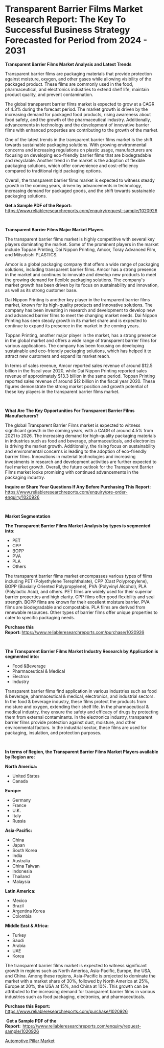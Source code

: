 <p><h1>Transparent Barrier Films Market Research Report: The Key To Successful Business Strategy Forecasted for Period from 2024 - 2031</h1></p><p><strong>Transparent Barrier Films Market Analysis and Latest Trends</strong></p>
<p><p>Transparent barrier films are packaging materials that provide protection against moisture, oxygen, and other gases while allowing visibility of the packaged product. These films are commonly used in the food, pharmaceutical, and electronics industries to extend shelf life, maintain product quality, and prevent contamination.</p><p>The global transparent barrier films market is expected to grow at a CAGR of 4.3% during the forecast period. The market growth is driven by the increasing demand for packaged food products, rising awareness about food safety, and the growth of the pharmaceutical industry. Additionally, advancements in technology and the development of innovative barrier films with enhanced properties are contributing to the growth of the market.</p><p>One of the latest trends in the transparent barrier films market is the shift towards sustainable packaging solutions. With growing environmental concerns and increasing regulations on plastic usage, manufacturers are focusing on developing eco-friendly barrier films that are biodegradable and recyclable. Another trend in the market is the adoption of flexible packaging solutions, which offer convenience and cost-efficiency compared to traditional rigid packaging options.</p><p>Overall, the transparent barrier films market is expected to witness steady growth in the coming years, driven by advancements in technology, increasing demand for packaged goods, and the shift towards sustainable packaging solutions.</p></p>
<p><strong>Get a Sample PDF of the Report:&nbsp;</strong> <a href="https://www.reliableresearchreports.com/enquiry/request-sample/1020926">https://www.reliableresearchreports.com/enquiry/request-sample/1020926</a></p>
<p>&nbsp;</p>
<p><strong>Transparent Barrier Films Major Market Players</strong></p>
<p><p>The transparent barrier films market is highly competitive with several key players dominating the market. Some of the prominent players in the market include Toppan Printing, Dai Nippon Printing, Amcor, Toray Advanced Film, and Mitsubishi PLASTICS.</p><p>Amcor is a global packaging company that offers a wide range of packaging solutions, including transparent barrier films. Amcor has a strong presence in the market and continues to innovate and develop new products to meet the growing demand for flexible packaging solutions. The company's market growth has been driven by its focus on sustainability and innovation, as well as its strong customer base.</p><p>Dai Nippon Printing is another key player in the transparent barrier films market, known for its high-quality products and innovative solutions. The company has been investing in research and development to develop new and advanced barrier films to meet the changing market needs. Dai Nippon Printing has seen steady growth in its market share and is expected to continue to expand its presence in the market in the coming years.</p><p>Toppan Printing, another major player in the market, has a strong presence in the global market and offers a wide range of transparent barrier films for various applications. The company has been focusing on developing sustainable and eco-friendly packaging solutions, which has helped it to attract new customers and expand its market reach. </p><p>In terms of sales revenue, Amcor reported sales revenue of around $12.5 billion in the fiscal year 2020, while Dai Nippon Printing reported sales revenue of approximately $13.3 billion in the same period. Toppan Printing reported sales revenue of around $12 billion in the fiscal year 2020. These figures demonstrate the strong market position and growth potential of these key players in the transparent barrier films market.</p></p>
<p>&nbsp;</p>
<p><strong>What Are The Key Opportunities For Transparent Barrier Films Manufacturers?</strong></p>
<p><p>The global Transparent Barrier Films market is expected to witness significant growth in the coming years, with a CAGR of around 4.5% from 2021 to 2026. The increasing demand for high-quality packaging materials in industries such as food and beverage, pharmaceuticals, and electronics is driving the market growth. Additionally, the rising focus on sustainability and environmental concerns is leading to the adoption of eco-friendly barrier films. Innovations in material technologies and increasing investments in research and development activities are further expected to fuel market growth. Overall, the future outlook for the Transparent Barrier Films market looks promising with continued advancements in the packaging industry.</p></p>
<p><strong>Inquire or Share Your Questions If Any Before Purchasing This Report:</strong> <a href="https://www.reliableresearchreports.com/enquiry/pre-order-enquiry/1020926">https://www.reliableresearchreports.com/enquiry/pre-order-enquiry/1020926</a></p>
<p>&nbsp;</p>
<p><strong>Market Segmentation</strong></p>
<p><strong>The Transparent Barrier Films Market Analysis by types is segmented into:</strong></p>
<p><ul><li>PET</li><li>CPP</li><li>BOPP</li><li>PVA</li><li>PLA</li><li>Others</li></ul></p>
<p><p>The transparent barrier films market encompasses various types of films including PET (Polyethylene Terephthalate), CPP (Cast Polypropylene), BOPP (Biaxially Oriented Polypropylene), PVA (Polyvinyl Alcohol), PLA (Polylactic Acid), and others. PET films are widely used for their superior barrier properties and high clarity. CPP films offer good flexibility and seal strength. BOPP films are known for their excellent moisture barrier. PVA films are biodegradable and compostable. PLA films are derived from renewable resources. Other types of barrier films offer unique properties to cater to specific packaging needs.</p></p>
<p><strong>Purchase this Report:&nbsp;</strong><a href="https://www.reliableresearchreports.com/purchase/1020926">https://www.reliableresearchreports.com/purchase/1020926</a></p>
<p>&nbsp;</p>
<p><strong>The Transparent Barrier Films Market Industry Research by Application is segmented into:</strong></p>
<p><ul><li>Food &Beverage</li><li>Pharmaceutical & Medical</li><li>Electron</li><li>Industry</li></ul></p>
<p><p>Transparent barrier films find application in various industries such as food & beverage, pharmaceutical & medical, electronics, and industrial sectors. In the food & beverage industry, these films protect the products from moisture and oxygen, extending their shelf life. In the pharmaceutical & medical industry, they ensure the safety and efficacy of drugs by protecting them from external contaminants. In the electronics industry, transparent barrier films provide protection against dust, moisture, and other environmental factors. In the industrial sector, these films are used for packaging, insulation, and protection purposes.</p></p>
<p>&nbsp;</p>
<p><strong>In terms of Region, the Transparent Barrier Films Market Players available by Region are:</strong></p>
<p>
    <p> <strong> North America: </strong>
        <ul>
            <li>United States</li>
            <li>Canada</li>
        </ul>
        </p> 
    <p> <strong> Europe: </strong>
        <ul>
            <li>Germany</li>
            <li>France</li>
            <li>U.K.</li>
            <li>Italy</li>
            <li>Russia</li>
        </ul>
        </p> 
    <p> <strong> Asia-Pacific: </strong>
        <ul>
            <li>China</li>
            <li>Japan</li>
            <li>South Korea</li>
            <li>India</li>
            <li>Australia</li>
            <li>China Taiwan</li>
            <li>Indonesia</li>
            <li>Thailand</li>
            <li>Malaysia</li>
        </ul>
        </p> 
    <p> <strong> Latin America: </strong>
        <ul>
            <li>Mexico</li>
            <li>Brazil</li>
            <li>Argentina Korea</li>
            <li>Colombia</li>
        </ul>
        </p> 
    <p> <strong> Middle East & Africa: </strong>
        <ul>
            <li>Turkey</li>
            <li>Saudi</li>
            <li>Arabia</li>
            <li>UAE</li>
            <li>Korea</li>
        </ul>
    </p>
    </p>
<p><p>The transparent barrier films market is expected to witness significant growth in regions such as North America, Asia-Pacific, Europe, the USA, and China. Among these regions, Asia-Pacific is projected to dominate the market with a market share of 30%, followed by North America at 25%, Europe at 20%, the USA at 15%, and China at 10%. This growth can be attributed to the increasing demand for transparent barrier films in various industries such as food packaging, electronics, and pharmaceuticals.</p></p>
<p><strong>Purchase this Report: </strong><a href="https://www.reliableresearchreports.com/purchase/1020926">https://www.reliableresearchreports.com/purchase/1020926</a></p>
<p>&nbsp;<strong>Get a Sample PDF of the Report:&nbsp;&nbsp;</strong><a href="https://www.reliableresearchreports.com/enquiry/request-sample/1020926">https://www.reliableresearchreports.com/enquiry/request-sample/1020926</a></p>
<p><strong></strong></p>
<p><p><a href="https://gamy-alyssum-396.notion.site/Automotive-Pillar-Market-Dynamics-2024-2031-Also-about-Its-Market-Trends-Projections-and-Opportun-2c1eb7a58d7649d58845e2f212b08a65">Automotive Pillar Market</a></p></p>